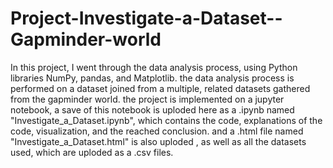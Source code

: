# Project-Investigate-a-Dataset--Gapminder-world
In this project, I went through the data analysis process, using Python libraries NumPy, pandas, and Matplotlib.  the data analysis process is performed on a dataset joined from a multiple, related  datasets gathered  from the gapminder world.
the project is implemented on a jupyter notebook, a save of this notebook is uploded here as a .ipynb named "Investigate_a_Dataset.ipynb", which contains the code, explanations of the code, visualization, and the reached conclusion. and a .html file named "Investigate_a_Dataset.html" is also uploded , as well as all the datasets used, which are uploded as a .csv files.
